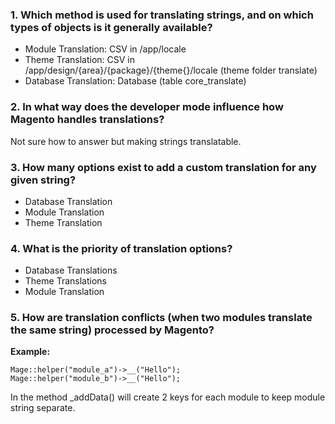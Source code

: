 ### 1. Which method is used for translating strings, and on which types of objects is it generally available?


- Module Translation:	CSV in /app/locale
- Theme Translation:	CSV in /app/design/{area}/{package}/{theme{}/locale (theme folder translate)
- Database Translation:	Database (table core_translate)


### 2. In what way does the developer mode influence how Magento handles translations?

Not sure how to answer but making strings translatable.


### 3. How many options exist to add a custom translation for any given string?

- Database Translation
- Module Translation
- Theme Translation

### 4. What is the priority of translation options?

- Database Translations
- Theme Translations
- Module Translation


### 5. How are translation conflicts (when two modules translate the same string) processed by Magento?

**Example:**

    Mage::helper("module_a")->__("Hello");
    Mage::helper("module_b")->__("Hello");

In the method _addData() will create 2 keys for each module to keep module string separate.
